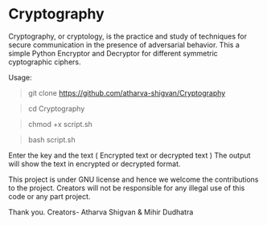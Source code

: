 # Cryptography
Cryptography, or cryptology, is the practice and study of techniques for secure communication in the presence of adversarial behavior. This a simple Python Encryptor and Decryptor for different symmetric cyptographic ciphers. 

Usage:
> git clone https://github.com/atharva-shigvan/Cryptography

> cd Cryptography

> chmod +x script.sh

> bash script.sh

Enter the key and the text ( Encrypted text or decrypted text )
The output will show the text in encrypted or decrypted format.

This project is under GNU license and hence we welcome the contributions to the project. Creators will not be responsible for any illegal use of this code or any part project.

Thank you.
Creators- Atharva Shigvan & Mihir Dudhatra
